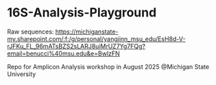 # 16S-Analysis-Playground
Raw sequences: https://michiganstate-my.sharepoint.com/:f:/g/personal/yangjinn_msu_edu/EsH8d-V-rJFKu_FL_96mATsBZS2sLARJ8uiMrUZ7Yg7FQg?email=benucci%40msu.edu&e=BwlzFN

Repo for Amplicon Analysis workshop in August 2025 @Michigan State University 
